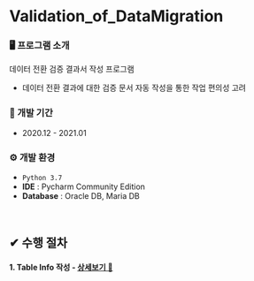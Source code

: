 # Validation_of_DataMigration

### 🖥️ 프로그램 소개
데이터 전환 검증 결과서 작성 프로그램
 - 데이터 전환 결과에 대한 검증 문서 자동 작성을 통한 작업 편의성 고려

### 📅 개발 기간
* 2020.12 - 2021.01

### ⚙️ 개발 환경
- `Python 3.7`
- **IDE** : Pycharm Community Edition
- **Database** : Oracle DB, Maria DB
<br>

## ✔ 수행 절차
#### 1. Table Info 작성 - <a href="">상세보기 🔎</a>
